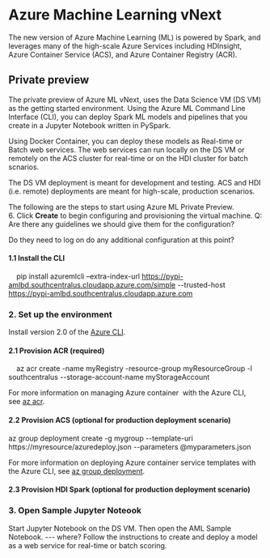 # Azure Machine Learning vNext

The new version of Azure Machine Learning (ML) is powered by Spark, and leverages many of the high-scale Azure Services including HDInsight, Azure Container Service (ACS), and Azure Container Registry (ACR).

## Private preview
The private preview of Azure ML vNext, uses the Data Science VM (DS VM) as the getting started environment. Using the Azure ML Command Line Interface (CLI), you can deploy Spark ML models and pipelines that you create in a Jupyter Notebook written in PySpark.

Using Docker Container, you can deploy these models as Real-time or Batch web services. The web services can run locally on the DS VM or remotely on the ACS cluster for real-time or on the HDI cluster for batch scnarios. 

The DS VM deployment is meant for development and testing. ACS and HDI (i.e. remote) deployments are meant for high-scale, production scenarios.

The following are the steps to start using Azure ML Private Preview.
6. Click **Create** to begin configuring and provisioning the virtual machine. Q: Are there any guidelines we should give them for the configuration?

Do they need to log on do any additional configuration at this point?

#### 1.1 Install the CLI

    pip install azuremlcli –extra-index-url https://pypi-amlbd.southcentralus.cloudapp.azure.com/simple --trusted-host https://pypi-amlbd.southcentralus.cloudapp.azure.com

### 2. Set up the environment

Install version 2.0 of the [Azure CLI](https://docs.microsoft.com/en-us/cli/azure/install-az-cli2).

#### 2.1 Provision ACR (required)

    az acr create -name myRegistry -resource-group myResourceGroup -l southcentralus --storage-account-name myStorageAccount

For more information on managing Azure container  with the Azure CLI, see [az acr](https://docs.microsoft.com/en-us/cli/azure/acr).

#### 2.2 Provision ACS (optional for production deployment scenario)

  az group deployment create -g mygroup --template-uri https://myresource/azuredeploy.json --parameters @myparameters.json

For more information on deploying Azure container service templates with the Azure CLI, see [az group deployment](https://docs.microsoft.com/en-us/cli/azure/group/deployment).

#### 2.3 Provision HDI Spark (optional for production deployment scenario)

### 3. Open Sample Jupyter Noteook

Start Jupyter Notebook on the DS VM. Then open the AML Sample Notebook.
--- where?
Follow the instructions to create and deploy a model as a web service for real-time or batch scoring.
